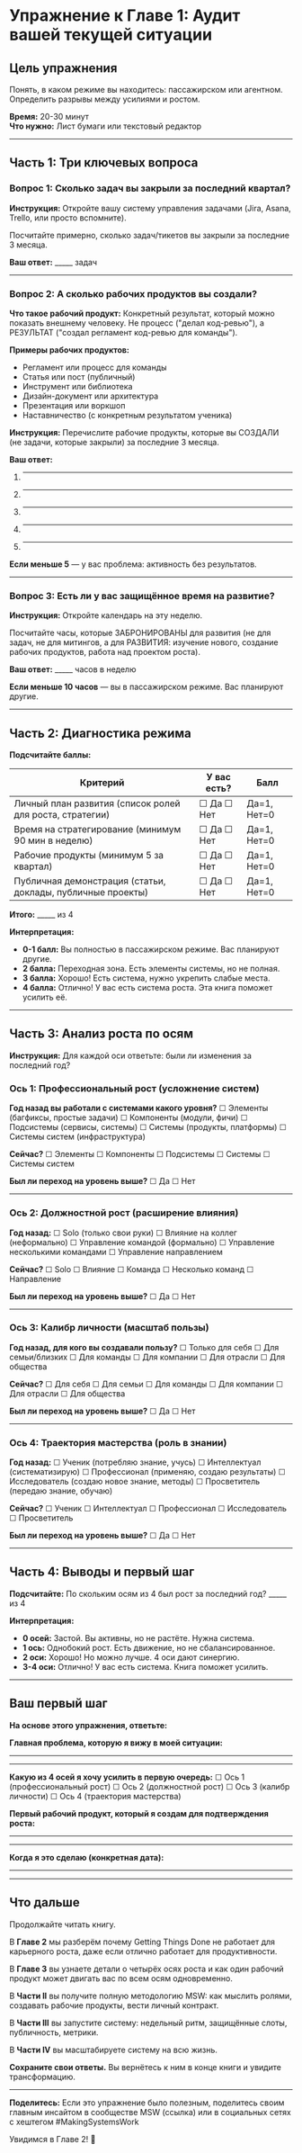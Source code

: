 # Упражнение к Главе 1: Аудит вашей текущей ситуации

## Цель упражнения

Понять, в каком режиме вы находитесь: пассажирском или агентном. Определить разрывы между усилиями и ростом.

**Время:** 20-30 минут  
**Что нужно:** Лист бумаги или текстовый редактор  

---

## Часть 1: Три ключевых вопроса

### Вопрос 1: Сколько задач вы закрыли за последний квартал?

**Инструкция:**
Откройте вашу систему управления задачами (Jira, Asana, Trello, или просто вспомните).

Посчитайте примерно, сколько задач/тикетов вы закрыли за последние 3 месяца.

**Ваш ответ:**
_____ задач

---

### Вопрос 2: А сколько рабочих продуктов вы создали?

**Что такое рабочий продукт:**
Конкретный результат, который можно показать внешнему человеку. Не процесс ("делал код-ревью"), а РЕЗУЛЬТАТ ("создал регламент код-ревью для команды").

**Примеры рабочих продуктов:**
- Регламент или процесс для команды
- Статья или пост (публичный)
- Инструмент или библиотека
- Дизайн-документ или архитектура
- Презентация или воркшоп
- Наставничество (с конкретным результатом ученика)

**Инструкция:**
Перечислите рабочие продукты, которые вы СОЗДАЛИ (не задачи, которые закрыли) за последние 3 месяца.

**Ваш ответ:**
1. _________________________________
2. _________________________________
3. _________________________________
4. _________________________________
5. _________________________________

**Если меньше 5** — у вас проблема: активность без результатов.

---

### Вопрос 3: Есть ли у вас защищённое время на развитие?

**Инструкция:**
Откройте календарь на эту неделю.

Посчитайте часы, которые ЗАБРОНИРОВАНЫ для развития (не для задач, не для митингов, а для РАЗВИТИЯ: изучение нового, создание рабочих продуктов, работа над проектом роста).

**Ваш ответ:**
_____ часов в неделю

**Если меньше 10 часов** — вы в пассажирском режиме. Вас планируют другие.

---

## Часть 2: Диагностика режима

**Подсчитайте баллы:**

| Критерий | У вас есть? | Балл |
|----------|-------------|------|
| Личный план развития (список ролей для роста, стратегии) | ☐ Да ☐ Нет | Да=1, Нет=0 |
| Время на стратегирование (минимум 90 мин в неделю) | ☐ Да ☐ Нет | Да=1, Нет=0 |
| Рабочие продукты (минимум 5 за квартал) | ☐ Да ☐ Нет | Да=1, Нет=0 |
| Публичная демонстрация (статьи, доклады, публичные проекты) | ☐ Да ☐ Нет | Да=1, Нет=0 |

**Итого:** _____ из 4

**Интерпретация:**
- **0-1 балл:** Вы полностью в пассажирском режиме. Вас планируют другие.
- **2 балла:** Переходная зона. Есть элементы системы, но не полная.
- **3 балла:** Хорошо! Есть система, нужно укрепить слабые места.
- **4 балла:** Отлично! У вас есть система роста. Эта книга поможет усилить её.

---

## Часть 3: Анализ роста по осям

**Инструкция:**
Для каждой оси ответьте: были ли изменения за последний год?

### Ось 1: Профессиональный рост (усложнение систем)

**Год назад вы работали с системами какого уровня?**
☐ Элементы (багфиксы, простые задачи)
☐ Компоненты (модули, фичи)
☐ Подсистемы (сервисы, системы)
☐ Системы (продукты, платформы)
☐ Системы систем (инфраструктура)

**Сейчас?**
☐ Элементы
☐ Компоненты
☐ Подсистемы
☐ Системы
☐ Системы систем

**Был ли переход на уровень выше?** ☐ Да ☐ Нет

---

### Ось 2: Должностной рост (расширение влияния)

**Год назад:**
☐ Solo (только свои руки)
☐ Влияние на коллег (неформально)
☐ Управление командой (формально)
☐ Управление несколькими командами
☐ Управление направлением

**Сейчас?**
☐ Solo
☐ Влияние
☐ Команда
☐ Несколько команд
☐ Направление

**Был ли переход на уровень выше?** ☐ Да ☐ Нет

---

### Ось 3: Калибр личности (масштаб пользы)

**Год назад, для кого вы создавали пользу?**
☐ Только для себя
☐ Для семьи/близких
☐ Для команды
☐ Для компании
☐ Для отрасли
☐ Для общества

**Сейчас?**
☐ Для себя
☐ Для семьи
☐ Для команды
☐ Для компании
☐ Для отрасли
☐ Для общества

**Был ли переход на уровень выше?** ☐ Да ☐ Нет

---

### Ось 4: Траектория мастерства (роль в знании)

**Год назад:**
☐ Ученик (потребляю знание, учусь)
☐ Интеллектуал (систематизирую)
☐ Профессионал (применяю, создаю результаты)
☐ Исследователь (создаю новое знание, методы)
☐ Просветитель (передаю знание, обучаю)

**Сейчас?**
☐ Ученик
☐ Интеллектуал
☐ Профессионал
☐ Исследователь
☐ Просветитель

**Был ли переход на уровень выше?** ☐ Да ☐ Нет

---

## Часть 4: Выводы и первый шаг

**Подсчитайте:**
По скольким осям из 4 был рост за последний год? _____ из 4

**Интерпретация:**
- **0 осей:** Застой. Вы активны, но не растёте. Нужна система.
- **1 ось:** Однобокий рост. Есть движение, но не сбалансированное.
- **2 оси:** Хорошо! Но можно лучше. 4 оси дают синергию.
- **3-4 оси:** Отлично! У вас есть система. Книга поможет усилить.

---

## Ваш первый шаг

**На основе этого упражнения, ответьте:**

**Главная проблема, которую я вижу в моей ситуации:**
________________________________________
________________________________________

**Какую из 4 осей я хочу усилить в первую очередь:**
☐ Ось 1 (профессиональный рост)
☐ Ось 2 (должностной рост)
☐ Ось 3 (калибр личности)
☐ Ось 4 (траектория мастерства)

**Первый рабочий продукт, который я создам для подтверждения роста:**
________________________________________
________________________________________

**Когда я это сделаю (конкретная дата):**
________________________________________

---

## Что дальше

Продолжайте читать книгу.

В **Главе 2** мы разберём почему Getting Things Done не работает для карьерного роста, даже если отлично работает для продуктивности.

В **Главе 3** вы узнаете детали о четырёх осях роста и как один рабочий продукт может двигать вас по всем осям одновременно.

В **Части II** вы получите полную методологию MSW: как мыслить ролями, создавать рабочие продукты, вести личный контракт.

В **Части III** вы запустите систему: недельный ритм, защищённые слоты, публичность, метрики.

В **Части IV** вы масштабируете систему на всю жизнь.

**Сохраните свои ответы.** Вы вернётесь к ним в конце книги и увидите трансформацию.

---

**Поделитесь:**
Если это упражнение было полезным, поделитесь своим главным инсайтом в сообществе MSW (ссылка) или в социальных сетях с хештегом #MakingSystemsWork

Увидимся в Главе 2! 🚀

